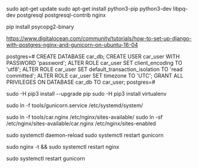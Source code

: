 sudo apt-get update
sudo apt-get install python3-pip python3-dev libpq-dev postgresql postgresql-contrib nginx

pip install psycopg2-binary

https://www.digitalocean.com/community/tutorials/how-to-set-up-django-with-postgres-nginx-and-gunicorn-on-ubuntu-16-04

postgres=# 
CREATE DATABASE car_db;
CREATE USER car_user WITH PASSWORD 'password';
ALTER ROLE car_user SET client_encoding TO 'utf8';
ALTER ROLE car_user SET default_transaction_isolation TO 'read committed';
ALTER ROLE car_user SET timezone TO 'UTC';
GRANT ALL PRIVILEGES ON DATABASE car_db TO car_user;
postgres=# 


sudo -H pip3 install --upgrade pip
sudo -H pip3 install virtualenv


sudo ln -f tools/gunicorn.service /etc/systemd/system/

sudo ln -f tools/car.nginx /etc/nginx/sites-available/
sudo ln -sf /etc/nginx/sites-available/car.nginx /etc/nginx/sites-enabled

sudo systemctl daemon-reload
sudo systemctl restart gunicorn

sudo nginx -t && sudo systemctl restart nginx

sudo systemctl restart gunicorn